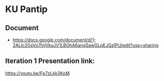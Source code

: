 # KU Pantip

## Document
- https://docs.google.com/document/d/1-2ALlc2GsVo7hijVkuJV1LBGhA6anqSawGLpEJQzIPU/edit?usp=sharing

## Iteration 1 Presentation link:

https://youtu.be/Fp7zLkk3KoM

